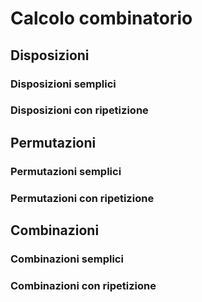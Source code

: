 # Calcolo combinatorio

## Disposizioni

### Disposizioni semplici

### Disposizioni con ripetizione

## Permutazioni

### Permutazioni semplici

### Permutazioni con ripetizione

## Combinazioni

### Combinazioni semplici

### Combinazioni con ripetizione
